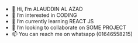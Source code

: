 - 👋 Hi, I’m ALAUDDIN AL AZAD
- 👀 I’m interested in CODING
- 🌱 I’m currently learning REACT JS
- 💞️ I’m looking to collaborate on SOME PROJECT
- 📫 You can reach me  on whatsapp (01646558215)

<!---
alauddinbd/alauddinbd is a ✨ special ✨ repository because its `README.md` (this file) appears on your GitHub profile.
You can click the Preview link to take a look at your changes.
--->
